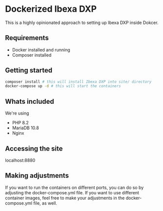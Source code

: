 # Dockerized Ibexa DXP

This is a highly opinionated approach to setting up Ibexa DXP inside Dokcer.

## Requirements

- Docker installed and running
- Composer installed

## Getting started

```bash
composer install # this will install Ibexa DXP into site/ directory
docker-compose up -d # this will start the containers
```

## Whats included

We're using

- PHP 8.2
- MariaDB 10.8
- Nginx

## Accessing the site

localhost:8880

## Making adjustments

If you want to run the containers on different ports, you can do so by adjusting the docker-compose.yml file.
If you want to use different container images, feel free to make your adjustments in the docker-compose.yml file, as well.
